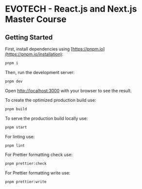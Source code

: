 # EVOTECH - React.js and Next.js Master Course

## Getting Started

First, install dependencies using [https://pnpm.io](https://pnpm.io/installation):

```bash
pnpm i
```

Then, run the development server:

```bash
pnpm dev
```

Open [http://localhost:3000](http://localhost:3000) with your browser to see the result.

To create the optimized production build use:

```bash
pnpm build
```

To serve the production build locally use:

```bash
pnpm start
```

For linting use:

```bash
pnpm lint
```

For Prettier formatting check use:

```bash
pnpm prettier:check
```

For Prettier formatting write use:

```bash
pnpm prettier:write
```
